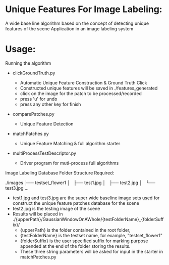 # Unique Features For Image Labeling:
A wide base line algorithm based on the concept of detecting unique features of the scene
Application in an image labeling system

# Usage:
Running the algorithm

- clickGroundTruth.py
  - Automatic Unique Feature Construction & Ground Truth Click
  - Constructed unique features will be saved in ./features_generated
  - click on the image for the patch to be processed/recorded
  - press 'u' for undo
  - press any other key for finish

- comparePatches.py
  - Unique Feature Detection

- matchPatches.py
  - Unique Feature Matching & full algorithm starter

- multiProcessTestDescriptor.py
  - Driver program for muti-process full algorithms

Image Labeling Database Folder Structure Required:

./images
├── testset_flower1
│   ├── test1.jpg
│   ├── test2.jpg
│   └── test3.jpg
...

- test1.jpg and test3.jpg are the super wide baseline image sets used for construct the unique feature patches database for the scene
- test2.jpg is the testing image of the scene
- Results will be placed in ./{upperPath}/GaussianWindowOnAWhole/{testFolderName}_{folderSuffix}/
  - {upperPath} is the folder contained in the root folder,
  - {testFolderName} is the testset name, for example, "testset_flower1"
  - {folderSuffix} is the user specified suffix for marking purpose appended at the end of the folder storing the results.
  - These three string parameters will be asked for input in the starter in matchPatches.py
